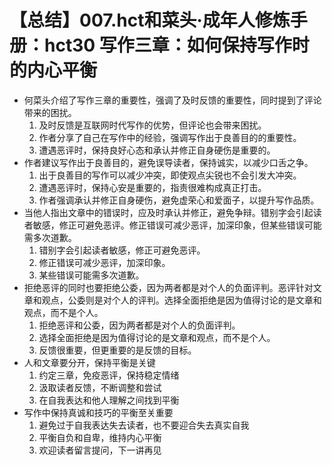 # 【总结】007.hct和菜头·成年人修炼手册：hct30 写作三章：如何保持写作时的内心平衡

-   何菜头介绍了写作三章的重要性，强调了及时反馈的重要性，同时提到了评论带来的困扰。
    1.  及时反馈是互联网时代写作的优势，但评论也会带来困扰。
    2.  作者分享了自己在写作中的经验，强调写作出于良善目的的重要性。
    3.  遭遇恶评时，保持良好心态和承认并修正自身硬伤是重要的。
-   作者建议写作出于良善目的，避免误导读者，保持诚实，以减少口舌之争。
    1.  出于良善目的写作可以减少冲突，即使观点尖锐也不会引发大冲突。
    2.  遭遇恶评时，保持心安是重要的，指责很难构成真正打击。
    3.  作者强调承认并修正自身硬伤，避免虚荣心和爱面子，以提升写作品质。
-   当他人指出文章中的错误时，应及时承认并修正，避免争辩。错别字会引起读者敏感，修正可避免恶评。修正错误可减少恶评，加深印象，但某些错误可能需多次道歉。
    1.  错别字会引起读者敏感，修正可避免恶评。
    2.  修正错误可减少恶评，加深印象。
    3.  某些错误可能需多次道歉。
-   拒绝恶评的同时也要拒绝公委，因为两者都是对个人的负面评判。恶评针对文章和观点，公委则是对个人的评判。选择全面拒绝是因为值得讨论的是文章和观点，而不是个人。
    1.  拒绝恶评和公委，因为两者都是对个人的负面评判。
    2.  选择全面拒绝是因为值得讨论的是文章和观点，而不是个人。
    3.  反馈很重要，但更重要的是反馈的目标。
-   人和文章要分开，保持平衡是关键
    1.  约定三章，免疫恶评，保持稳定情绪
    2.  汲取读者反馈，不断调整和尝试
    3.  在自我表达和他人理解之间找到平衡
-   写作中保持真诚和技巧的平衡至关重要
    1.  避免过于自我表达失去读者，也不要迎合失去真实自我
    2.  平衡自负和自卑，维持内心平衡
    3.  欢迎读者留言提问，下一讲再见